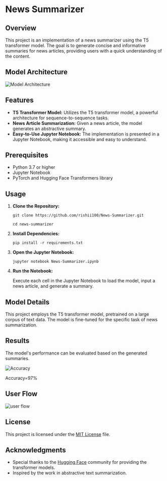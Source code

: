 # News Summarizer

## Overview

This project is an implementation of a news summarizer using the T5 transformer model. The goal is to generate concise and informative summaries for news articles, providing users with a quick understanding of the content.
## Model Architecture

![Model Architecture](https://github.com/rishii100/News-Summarizer/assets/98979613/537de912-1739-491d-9d1c-0c8f7c5843a1)


## Features

- **T5 Transformer Model:** Utilizes the T5 transformer model, a powerful architecture for sequence-to-sequence tasks.
- **News Article Summarization:** Given a news article, the model generates an abstractive summary.
- **Easy-to-Use Jupyter Notebook:** The implementation is presented in a Jupyter Notebook, making it accessible and easy to understand.

## Prerequisites

- Python 3.7 or higher
- Jupyter Notebook
- PyTorch and Hugging Face Transformers library

## Usage

1. **Clone the Repository:**

    ```
    git clone https://github.com/rishii100/News-Summarizer.git
    ```
    ```
    cd news-summarizer
    ```

2. **Install Dependencies:**

    ```
    pip install -r requirements.txt
    ```

3. **Open the Jupyter Notebook:**

    ```
    jupyter notebook News-Summarizer.ipynb
    ```

4. **Run the Notebook:**

    Execute each cell in the Jupyter Notebook to load the model, input a news article, and generate a summary.

## Model Details

This project employs the T5 transformer model, pretrained on a large corpus of text data. The model is fine-tuned for the specific task of news summarization.

## Results

The model's performance can be evaluated based on the generated summaries.

![Accuracy](https://github.com/rishii100/News-Summarizer/assets/98979613/4c70b3ce-eb5a-4452-b462-0c414bdf9d0a)

Accuracy=97%

## User Flow
![user flow](https://github.com/rishii100/News-Summarizer/assets/98979613/de3255c5-ea83-4e88-9f93-7bc01ac2f1fb)


## License

This project is licensed under the [MIT License](LICENSE) file.

## Acknowledgments

- Special thanks to the [Hugging Face](https://huggingface.co/) community for providing the transformer models.
- Inspired by the work in abstractive text summarization.

